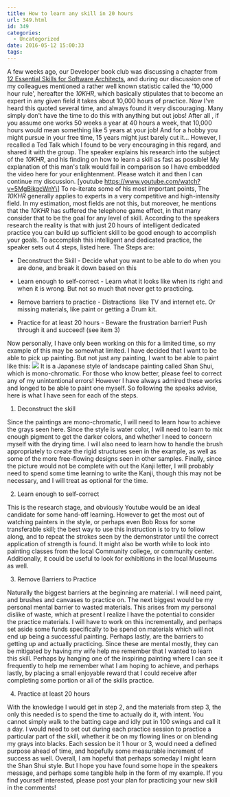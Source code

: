 ```yaml
---
title: How to learn any skill in 20 hours
url: 349.html
id: 349
categories:
  - Uncategorized
date: 2016-05-12 15:00:33
tags:
---
```


A few weeks ago, our Developer book club was discussing a chapter from [12 Essential Skills for Software Architects](http://www.amazon.com/12-Essential-Skills-Software-Architects/dp/0321717295), and during our discussion one of my colleagues mentioned a rather well known statistic called the '10,000 hour rule', hereafter the _10KHR_, which basically stipulates that to become an expert in any given field it takes about 10,000 hours of practice. Now I've heard this quoted several time, and always found it very discouraging. Many simply don't have the time to do this with anything but out jobs! After all , if you assume one works 50 weeks a year at 40 hours a week, that 10,000 hours would mean something like 5 years at your job! And for a hobby you might pursue in your free time, 15 years might just barely cut it... However, I recalled a Ted Talk which I found to be very encouraging in this regard, and shared it with the group. The speaker explains his research into the subject of the _10KHR_, and his finding on how to learn a skill as fast as possible! My explanation of this man's talk would fail in comparison so I have embedded the video here for your enlightenment. Please watch it and then I can continue my discussion. \[youtube https://www.youtube.com/watch?v=5MgBikgcWnY\] To re-iterate some of his most important points, The _10KHR_ generally applies to experts in a very competitive and high-intensity field. In my estimation, most fields are not this, but moreover, he mentions that the _10KHR_ has suffered the telephone game effect, in that many consider that to be the goal for any level of skill. According to the speakers research the reality is that with just 20 hours of intelligent dedicated practice you can build up sufficient skill to be good enough to accomplish your goals. To accomplish this intelligent and dedicated practice, the speaker sets out 4 steps, listed here. The Steps are:

*   Deconstruct the Skill - Decide what you want to be able to do when you are done, and break it down based on this

*   Learn enough to self-correct - Learn what it looks like when its right and when it is wrong. But not so much that never get to practicing.

*   Remove barriers to practice - Distractions  like TV and internet etc. Or missing materials, like paint or getting a Drum kit.

*   Practice for at least 20 hours - Beware the frustration barrier! Push through it and succeed! (see item 3)

Now personally, I have only been working on this for a limited time, so my example of this may be somewhat limited. I have decided that I want to be able to pick up painting. But not just any painting, I want to be able to paint like this: ![](https://ekostoriesdotcom.files.wordpress.com/2013/02/shan-shui-industrial-pollution1.jpg) It is a Japanese style of landscape painting called Shan Shui, which is mono-chromatic. For those who know better, please feel to correct any of my unintentional errors! However I have always admired these works and longed to be able to paint one myself. So following the speaks advise, here is what I have seen for each of the steps.

1.  Deconstruct the skill

Since the paintings are mono-chromatic, I will need to learn how to achieve the grays seen here. Since the style is water color, I will need to learn to mix enough pigment to get the darker colors, and whether I need to concern myself with the drying time. I will also need to learn how to handle the brush appropriately to create the rigid structures seen in the example, as well as some of the more free-flowing designs seen in other samples. Finally, since the picture would not be complete with out the Kanji letter, I will probably need to spend some time learning to write the Kanji, though this may not be necessary, and I will treat as optional for the time.

2.  Learn enough to self-correct

This is the research stage, and obviously Youtube would be an ideal candidate for some hand-off learning. However to get the most out of watching painters in the style, or perhaps even Bob Ross for some transferable skill; the best way to use this instruction is to try to follow along, and to repeat the strokes seen by the demonstrator until the correct application of strength is found. It might also be worth while to look into painting classes from the local Community college, or community center. Additionally, it could be useful to look for exhibitions in the local Museums as well.

3.  Remove Barriers to Practice

Naturally the biggest barriers at the beginning are material. I will need paint, and brushes and canvases to practice on. The next biggest would be my personal mental barrier to wasted materials. This arises from my personal dislike of waste, which at present I realize I have the potential to consider the practice materials. I will have to work on this incrementally, and perhaps set aside some funds specifically to be spend on materials which will not end up being a successful painting. Perhaps lastly, are the barriers to getting up and actually practicing. Since these are mental mostly, they can be mitigated by having my wife help me remember that I wanted to learn this skill. Perhaps by hanging one of the inspiring painting where I can see it frequently to help me remember what I am hoping to achieve, and perhaps lastly, by placing a small enjoyable reward that I could receive after completing some portion or all of the skills practice.

4.  Practice at least 20 hours

With the knowledge I would get in step 2, and the materials from step 3, the only this needed is to spend the time to actually do it, with intent. You cannot simply walk to the batting cage and idly put in 100 swings and call it a day. I would need to set out during each practice session to practice a particular part of the skill, whether it be on my flowing lines or on blending my grays into blacks. Each session be it 1 hour or 3, would need a defined purpose ahead of time, and hopefully some measurable increment of success as well. Overall, I am hopeful that perhaps someday I might learn the Shan Shui style. But I hope you have found some hope in the speakers message, and perhaps some tangible help in the form of my example. If you find yourself interested, please post your plan for practicing your new skill in the comments!